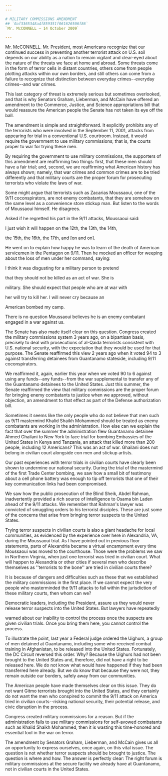 ```yaml
---
---

# MILITARY COMMISSIONS AMENDMENT
## `0af3365348a4f859351f061626506f86`
`Mr. McCONNELL — 14 October 2009`

---
```



Mr. McCONNELL. Mr. President, most Americans recognize that our 
continued success in preventing another terrorist attack on U.S. soil 
depends on our ability as a nation to remain vigilant and clear-eyed 
about the nature of the threats we face at home and abroad. Some 
threats come in the form of terror cells in distant countries, others 
come from people plotting attacks within our own borders, and still 
others can come from a failure to recognize that distinction between 
everyday crimes--everyday crimes--and war crimes.

This last category of threat is extremely serious but sometimes 
overlooked, and that is why Senators Graham, Lieberman, and McCain have 
offered an amendment to the Commerce, Justice, and Science 
appropriations bill that would reassure the American people the Senate 
has not taken its eye off the ball.

The amendment is simple and straightforward. It explicitly prohibits 
any of the terrorists who were involved in the September 11, 2001, 
attacks from appearing for trial in a conventional U.S. courtroom. 
Instead, it would require the government to use military commissions; 
that is, the courts proper to war for trying these men.

By requiring the government to use military commissions, the 
supporters of this amendment are reaffirming two things: first, that 
these men should have a fair trial; and, second, we are reaffirming 
what American history has always shown; namely, that war crimes and 
common crimes are to be tried differently and that military courts are 
the proper forum for prosecuting terrorists who violate the laws of 
war.

Some might argue that terrorists such as Zacarias Moussaoui, one of 
the 9/11 coconspirators, are not enemy combatants, that they are 
somehow on the same level as a convenience store stickup man. But 
listen to the words of Moussaoui himself. He disagrees.

Asked if he regretted his part in the 9/11 attacks, Moussaoui said:




 I just wish it will happen on the 12th, the 13th, the 14th, 


 the 15th, the 16th, the 17th, and [on and on].


He went on to explain how happy he was to learn of the death of 
American servicemen in the Pentagon on 9/11. Then he mocked an officer 
for weeping about the loss of men under her command, saying:




 I think it was disgusting for a military person to pretend 


 that they should not be killed as an act of war. She is 


 military. She should expect that people who are at war with 


 her will try to kill her. I will never cry because an 


 American bombed my camp.


There is no question Moussaoui believes he is an enemy combatant 
engaged in a war against us.

The Senate has also made itself clear on this question. Congress 
created the military commissions system 3 years ago, on a bipartisan 
basis, precisely to deal with prosecutions of al-Qaida terrorists 
consistent with U.S. national security, with the expectation that they 
would be used for that purpose. The Senate reaffirmed this view 2 years 
ago when it voted 94 to 3 against transferring detainees from 
Guantanamo stateside, including 9/11 coconspirators.

We reaffirmed it, again, earlier this year when we voted 90 to 6 
against using any funds--any funds--from the war supplemental to 
transfer any of the Guantanamo detainees to the United States. Just 
this summer, the Senate reaffirmed the view that military commissions 
are the proper forum for bringing enemy combatants to justice when we 
approved, without objection, an amendment to that effect as part of the 
Defense authorization bill.

Sometimes it seems like the only people who do not believe that men 
such as 9/11 mastermind Khalid Shaikh Mohammed should be treated as 
enemy combatants are working in the administration. How else can we 
explain the fact that over the summer the administration flew 
Guantanamo detainee Ahmed Ghailani to New York to face trial for 
bombing Embassies of the United States in Kenya and Tanzania, an attack 
that killed more than 200 people, including 12 Americans? This was an 
act of war. Ghailani does not belong in civilian court alongside con 
men and stickup artists.

Our past experiences with terror trials in civilian courts have 
clearly been shown to undermine our national security. During the trial 
of the mastermind of the first Trade Center bombing, we saw how a small 
bit of testimony about a cell phone battery was enough to tip off 
terrorists that one of their key communication links had been 
compromised.

We saw how the public prosecution of the Blind Sheik, Abdel Rahman, 
inadvertently provided a rich source of intelligence to Osama bin Laden 
ahead of the 9/11 attacks. We remember that Rahman's lawyer was 
convicted of smuggling orders to his terrorist disciples. These are 
just some of the concerns that arise from bringing terror suspects to 
the United States.

Trying terror suspects in civilian courts is also a giant headache 
for local communities, as evidenced by the experience over here in 
Alexandria, VA, during the Moussaoui trial. As I have pointed out in 
previous floor statements, parts of Alexandria became a virtual 
encampment every time Moussaoui was moved to the courthouse. Those were 
the problems we saw in Northern Virginia, when just one terrorist was 
tried in civilian court. What will happen to Alexandria or other cities 
if several men who describe themselves as ''terrorists to the bone'' 
are tried in civilian courts there?

It is because of dangers and difficulties such as these that we 
established the military commissions in the first place. If we cannot 
expect the very people who masterminded the 9/11 attacks to fall within 
the jurisdiction of these military courts, then whom can we?

Democratic leaders, including the President, assure us they would 
never release terror suspects into the United States. But lawyers have 
repeatedly


warned about our inability to control the process once the suspects are 
given civilian trials. Once you bring them here, you cannot control the 
process.

To illustrate the point, last year a Federal judge ordered the 
Uighurs, a group of men detained at Guantanamo, including some who 
received combat training in Afghanistan, to be released into the United 
States. Fortunately, the DC Circuit reversed this order. Why? Because 
the Uighurs had not been brought to the United States and, therefore, 
did not have a right to be released here. We do not know what would 
have happened if they had been transferred here already. But we do know 
that because they were not, they remain outside our borders, safely 
away from our communities.

The American people have made themselves clear on this issue. They do 
not want Gitmo terrorists brought into the United States, and they 
certainly do not want the men who conspired to commit the 9/11 attack 
on America tried in civilian courts--risking national security, their 
potential release, and civic disruption in the process.

Congress created military commissions for a reason. But if the 
administration fails to use military commissions for self-avowed 
combatants such as Khalid Shaikh Mohammed, then it is wasting this 
time-honored and essential tool in the war on terror.

The amendment by Senators Graham, Lieberman, and McCain gives us all 
an opportunity to express ourselves, once again, on this vital issue. 
The question is not whether terror suspects should be brought to 
justice. The question is where and how. The answer is perfectly clear: 
The right forum is military commissions at the secure facility we 
already have at Guantanamo, not in civilian courts in the United 
States.
